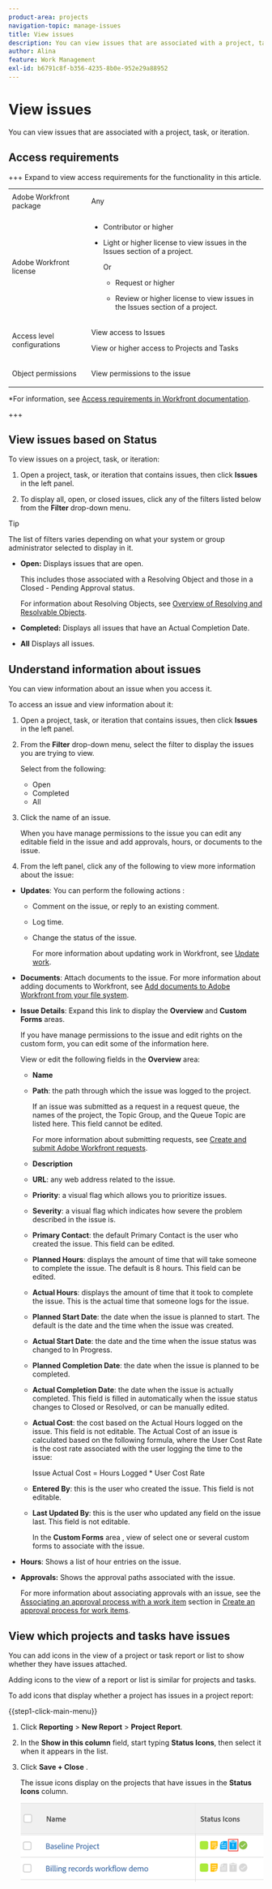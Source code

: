 ```yaml
---
product-area: projects
navigation-topic: manage-issues
title: View issues
description: You can view issues that are associated with a project, task, or iteration.
author: Alina
feature: Work Management
exl-id: b6791c8f-b356-4235-8b0e-952e29a88952
---
```

# View issues

<!--Audited: 10/2025-->

You can view issues that are associated with a project, task, or iteration.

## Access requirements

+++ Expand to view access requirements for the functionality in this article. 

<table style="table-layout:auto"> 
 <col> 
 <col> 
 <tbody> 
  <tr> 
   <td role="rowheader">Adobe Workfront package</td> 
   <td> <p>Any</p> </td> 
  </tr> 
  <tr> 
   <td role="rowheader">Adobe Workfront license</td> 
   <td> 
   <ul><li><p>Contributor or higher</p></li> <li><p>Light or higher license to view issues in the Issues section of a project.</p></li>

   Or

   <ul><li><p>Request or higher</p></li> <li><p>Review or higher license to view issues in the Issues section of a project.</p></li></ul> </td> 
  </tr> 
  <tr> 
   <td role="rowheader">Access level configurations</td> 
   <td> <p>View access to Issues</p> <p>View or higher access to Projects and Tasks</p> </td> 
  </tr> 
  <tr> 
   <td role="rowheader">Object permissions</td> 
   <td> <p>View permissions to the issue</p> </td> 
  </tr> 
 </tbody> 
</table>

*For information, see [Access requirements in Workfront documentation](/help/quicksilver/administration-and-setup/add-users/access-levels-and-object-permissions/access-level-requirements-in-documentation.md). 

+++

<!--Old:
<table style="table-layout:auto"> 
 <col> 
 <col> 
 <tbody> 
  <tr> 
   <td role="rowheader">Adobe Workfront plan*</td> 
   <td> <p>Any</p> </td> 
  </tr> 
  <tr> 
   <td role="rowheader">Adobe Workfront license*</td> 
   <td> <p>Request or higher</p> <p>Review or higher license to view issues in the Issues section of a project.</p> </td> 
  </tr> 
  <tr> 
   <td role="rowheader">Access level configurations*</td> 
   <td> <p>View access to Issues</p> <p>View or higher access to Projects and Tasks</p> <p>Note: If you still don't have access, ask your Workfront administrator if they set additional restrictions in your access level. For information about access to issues in your Access Level, see <a href="../../../administration-and-setup/add-users/configure-and-grant-access/grant-access-issues.md" class="MCXref xref">Grant access to issues</a>. For information on how a Workfront administrator can change your access level, see <a href="../../../administration-and-setup/add-users/configure-and-grant-access/create-modify-access-levels.md" class="MCXref xref">Create or modify custom access levels</a>. </p> </td> 
  </tr> 
  <tr> 
   <td role="rowheader">Object permissions</td> 
   <td> <p>View permissions to the issue</p> <p> For information about granting permissions to issues, see <a href="../../../workfront-basics/grant-and-request-access-to-objects/share-an-issue.md" class="MCXref xref">Share an issue </a></p> <p>For information on requesting additional permissions, see <a href="../../../workfront-basics/grant-and-request-access-to-objects/request-access.md" class="MCXref xref">Request access to objects </a>.</p> </td> 
  </tr> 
 </tbody> 
</table>

-->

## View issues based on Status

To view issues on a project, task, or iteration: 

1. Open a project, task, or iteration that contains issues, then click **Issues** in the left panel.   

1.  To display all, open, or closed issues, click any of the filters listed below from the **Filter** drop-down menu.

   >[!TIP]
   >
   >The list of filters varies depending on what your system or group administrator selected to display in it.

* **Open:** Displays issues that are open.

     This includes those associated with a Resolving Object and those in a Closed - Pending Approval status.

     For information about Resolving Objects, see [Overview of Resolving and Resolvable Objects](../../../manage-work/issues/convert-issues/resolving-and-resolvable-objects.md).
   
* **Completed:** Displays all issues that have an Actual Completion Date. 
* **All** Displays all issues.

## Understand information about issues

You can view information about an issue when you access it. 

To access an issue and view information about it: 

1. Open a project, task, or iteration that contains issues, then click **Issues** in the left panel.  
1. From the **Filter** drop-down menu, select the filter to display the issues you are trying to view.

   Select from the following:

   * Open
   * Completed
   * All

1. Click the name of an issue.

   When you have manage permissions to the issue you can edit any editable field in the issue and add approvals, hours, or documents to the issue.

1.  From the left panel, click any of the following to view more information about the issue:

* **Updates**: You can perform the following actions :

  * Comment on the issue, or reply to an existing comment. 
  * Log time.
  * Change the status of the issue.

    For more information about updating work in Workfront, see [Update work](/help/quicksilver/workfront-basics/updating-work-items-and-viewing-updates/update-work.md).

* **Documents**: Attach documents to the issue. For more information about adding documents to Workfront, see [Add documents to Adobe Workfront from your file system](../../../documents/adding-documents-to-workfront/add-documents-from-file-system.md).
   
* **Issue Details**:  Expand this link to display the **Overview** and **Custom Forms** areas.  
  
  If you have manage permissions to the issue and edit rights on the custom form, you can edit some of the information here.

  View or edit the following fields in the **Overview** area:

    * **Name**
    * **Path**: the path through which the issue was logged to the project.

         If an issue was submitted as a request in a request queue, the names of the project, the Topic Group, and the Queue Topic are listed here. This field cannot be edited.

        For more information about submitting requests, see [Create and submit Adobe Workfront requests](../../../manage-work/requests/create-requests/create-submit-requests.md).
      
    * **Description**
    * **URL**: any web address related to the issue.
    * **Priority**: a visual flag which allows you to prioritize issues. 
    * **Severity**: a visual flag which indicates how severe the problem described in the issue is.
    * **Primary Contact**: the default Primary Contact is the user who created the issue. This field can be edited.
    * **Planned Hours**: displays the amount of time that will take someone to complete the issue. The default is 8 hours. This field can be edited.
    * **Actual Hours**: displays the amount of time that it took to complete the issue. This is the actual time that someone logs for the issue. 
    * **Planned Start Date**: the date when the issue is planned to start. The default is the date and the time when the issue was created. 
    * **Actual Start Date**: the date and the time when the issue status was changed to In Progress.
    * **Planned Completion Date**: the date when the issue is planned to be completed. 
    * **Actual Completion Date**: the date when the issue is actually completed. This field is filled in automatically when the issue status changes to Closed or Resolved, or can be manually edited. 
    * **Actual Cost**: the cost based on the Actual Hours logged on the issue. This field is not editable. The Actual Cost of an issue is calculated based on the following formula, where the User Cost Rate is the cost rate associated with the user logging the time to the issue: 
    
      Issue Actual Cost = Hours Logged * User Cost Rate     
      
    * **Entered By**: this is the user who created the issue. This field is not editable.
    * **Last Updated By**: this is the user who updated any field on the issue last. This field is not editable. 

      In the **Custom Forms** area , view of select one or several custom forms to associate with the issue. 
   
* **Hours**: Shows a list of hour entries on the issue.
* **Approvals:** Shows the approval paths associated with the issue.  
     
     For more information about associating approvals with an issue, see the [Associating an approval process with a work item](../../../administration-and-setup/customize-workfront/configure-approval-milestone-processes/create-approval-processes.md#associating-the-approval-process-with-an-object) section in [Create an approval process for work items](../../../administration-and-setup/customize-workfront/configure-approval-milestone-processes/create-approval-processes.md).

## View which projects and tasks have issues

You can add icons in the view of a project or task report or list to show whether they have issues attached. 

Adding icons to the view of a report or list is similar for projects and tasks. 

To add icons that display whether a project has issues in a project report:

{{step1-click-main-menu}}

1. Click **Reporting** > **New Report** > **Project Report**. 
1. In the **Show in this column** field, start typing **Status Icons**, then select it when it appears in the list.

1. Click **Save + Close** .

   The issue icons display on the projects that have issues in the **Status Icons** column.

   ![Project list with issue icon](assets/project-list-with-issue-icon-350x132.png)
